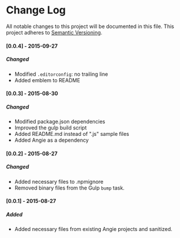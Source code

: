 # Change Log
All notable changes to this project will be documented in this file.
This project adheres to [Semantic Versioning](http://semver.org/).

#### [0.0.4] - 2015-09-27
##### Changed
- Modified `.editorconfig`: no trailing line
- Added emblem to README

#### [0.0.3] - 2015-08-30
##### Changed
- Modified package.json dependencies
- Improved the gulp build script
- Added README.md instead of ".js" sample files
- Added Angie as a dependency

#### [0.0.2] - 2015-08-27
##### Changed
- Added necessary files to .npmignore
- Removed binary files from the Gulp `bump` task.

#### [0.0.1] - 2015-08-27
##### Added
- Added necessary files from existing Angie projects and sanitized.